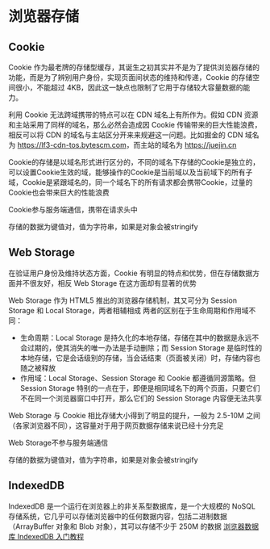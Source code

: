 # 浏览器存储

## Cookie

Cookie 作为最老牌的存储型缓存，其诞生之初其实并不是为了提供浏览器存储的功能，而是为了辨别用户身份，实现页面间状态的维持和传递，Cookie 的存储空间很小，不能超过 4KB，因此这一缺点也限制了它用于存储较大容量数据的能力。

利用 Cookie 无法跨域携带的特点可以在 CDN 域名上有所作为。假如 CDN 资源和主站采用了同样的域名，那么必然会造成因 Cookie 传输带来的巨大性能浪费，相反可以将 CDN 的域名与主站区分开来来规避这一问题。比如掘金的 CDN 域名为 <https://lf3-cdn-tos.bytescm.com>，而主站的域名为 <https://juejin.cn>

Cookie的存储是以域名形式进行区分的，不同的域名下存储的Cookie是独立的，可以设置Cookie生效的域，能够操作的Cookie是当前域以及当前域下的所有子域，Cookie是紧跟域名的，同一个域名下的所有请求都会携带Cookie，过量的Cookie也会带来巨大的性能浪费

Cookie参与服务端通信，携带在请求头中

存储的数据为键值对，值为字符串，如果是对象会被stringify

## Web Storage

在验证用户身份及维持状态方面，Cookie 有明显的特点和优势，但在存储数据方面并不很友好，相反 Web Storage 在这方面却有显著的优势

Web Storage 作为 HTML5 推出的浏览器存储机制，其又可分为 Session Storage 和 Local Storage，两者相辅相成
两者的区别在于生命周期和作用域不同：

- 生命周期：Local Storage 是持久化的本地存储，存储在其中的数据是永远不会过期的，使其消失的唯一办法是手动删除；而 Session Storage 是临时性的本地存储，它是会话级别的存储，当会话结束（页面被关闭）时，存储内容也随之被释放
- 作用域：Local Storage、Session Storage 和 Cookie 都遵循同源策略。但 Session Storage 特别的一点在于，即便是相同域名下的两个页面，只要它们不在同一个浏览器窗口中打开，那么它们的 Session Storage 内容便无法共享

Web Storage 与 Cookie 相比存储大小得到了明显的提升，一般为 2.5-10M 之间（各家浏览器不同），这容量对于用于网页数据存储来说已经十分充足

Web Storage不参与服务端通信

存储的数据为键值对，值为字符串，如果是对象会被stringify

## IndexedDB

IndexedDB 是一个运行在浏览器上的非关系型数据库，是一个大规模的 NoSQL 存储系统，它几乎可以存储浏览器中的任何数据内容，包括二进制数据（ArrayBuffer 对象和 Blob 对象），其可以存储不少于 250M 的数据
[浏览器数据库 IndexedDB 入门教程](http://www.ruanyifeng.com/blog/2018/07/indexeddb.html)
